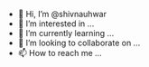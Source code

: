 - 👋 Hi, I’m @shivnauhwar
- 👀 I’m interested in ...
- 🌱 I’m currently learning ...
- 💞️ I’m looking to collaborate on ...
- 📫 How to reach me ...

<!---
shivnauhwar/shivnauhwar is a ✨ special ✨ repository because its `README.md` (this file) appears on your GitHub profile.
You can click the Preview link to take a look at your changes.
--->
